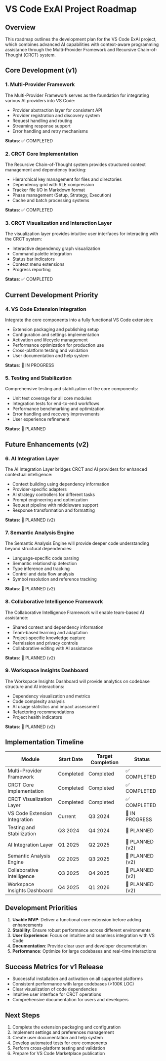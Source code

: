 # VS Code ExAI Project Roadmap

## Overview

This roadmap outlines the development plan for the VS Code ExAI project, which combines advanced AI capabilities with context-aware programming assistance through the Multi-Provider Framework and Recursive Chain-of-Thought (CRCT) system.

## Core Development (v1)

### 1. Multi-Provider Framework

The Multi-Provider Framework serves as the foundation for integrating various AI providers into VS Code:

- Provider abstraction layer for consistent API
- Provider registration and discovery system
- Request handling and routing
- Streaming response support
- Error handling and retry mechanisms

**Status**: ✅ COMPLETED

### 2. CRCT Core Implementation

The Recursive Chain-of-Thought system provides structured context management and dependency tracking:

- Hierarchical key management for files and directories
- Dependency grid with RLE compression
- Tracker file I/O in Markdown format
- Phase management (Setup, Strategy, Execution)
- Cache and batch processing systems

**Status**: ✅ COMPLETED

### 3. CRCT Visualization and Interaction Layer

The visualization layer provides intuitive user interfaces for interacting with the CRCT system:

- Interactive dependency graph visualization
- Command palette integration
- Status bar indicators
- Context menu extensions
- Progress reporting

**Status**: ✅ COMPLETED

## Current Development Priority

### 4. VS Code Extension Integration

Integrate the core components into a fully functional VS Code extension:

- Extension packaging and publishing setup
- Configuration and settings implementation
- Activation and lifecycle management
- Performance optimization for production use
- Cross-platform testing and validation
- User documentation and help system

**Status**: 🔄 IN PROGRESS

### 5. Testing and Stabilization

Comprehensive testing and stabilization of the core components:

- Unit test coverage for all core modules
- Integration tests for end-to-end workflows
- Performance benchmarking and optimization
- Error handling and recovery improvements
- User experience refinement

**Status**: 📅 PLANNED

## Future Enhancements (v2)

### 6. AI Integration Layer

The AI Integration Layer bridges CRCT and AI providers for enhanced contextual intelligence:

- Context building using dependency information
- Provider-specific adapters
- AI strategy controllers for different tasks
- Prompt engineering and optimization
- Request pipeline with middleware support
- Response transformation and formatting

**Status**: 📅 PLANNED (v2)

### 7. Semantic Analysis Engine

The Semantic Analysis Engine will provide deeper code understanding beyond structural dependencies:

- Language-specific code parsing
- Semantic relationship detection
- Type inference and tracking
- Control and data flow analysis
- Symbol resolution and reference tracking

**Status**: 📅 PLANNED (v2)

### 8. Collaborative Intelligence Framework

The Collaborative Intelligence Framework will enable team-based AI assistance:

- Shared context and dependency information
- Team-based learning and adaptation
- Project-specific knowledge capture
- Permission and privacy controls
- Collaborative editing with AI assistance

**Status**: 📅 PLANNED (v2)

### 9. Workspace Insights Dashboard

The Workspace Insights Dashboard will provide analytics on codebase structure and AI interactions:

- Dependency visualization and metrics
- Code complexity analysis
- AI usage statistics and impact assessment
- Refactoring recommendations
- Project health indicators

**Status**: 📅 PLANNED (v2)

## Implementation Timeline

| Module                            | Start Date | Target Completion | Status      |
|-----------------------------------|------------|-------------------|-------------|
| Multi-Provider Framework          | Completed  | Completed         | ✅ COMPLETED |
| CRCT Core Implementation          | Completed  | Completed         | ✅ COMPLETED |
| CRCT Visualization Layer          | Completed  | Completed         | ✅ COMPLETED |
| VS Code Extension Integration     | Current    | Q3 2024           | 🔄 IN PROGRESS |
| Testing and Stabilization         | Q3 2024    | Q4 2024           | 📅 PLANNED |
| AI Integration Layer              | Q1 2025    | Q2 2025           | 📅 PLANNED (v2) |
| Semantic Analysis Engine          | Q2 2025    | Q3 2025           | 📅 PLANNED (v2) |
| Collaborative Intelligence        | Q3 2025    | Q4 2025           | 📅 PLANNED (v2) |
| Workspace Insights Dashboard      | Q4 2025    | Q1 2026           | 📅 PLANNED (v2) |

## Development Priorities

1. **Usable MVP**: Deliver a functional core extension before adding enhancements
2. **Stability**: Ensure robust performance across different environments
3. **User Experience**: Focus on intuitive and seamless integration with VS Code
4. **Documentation**: Provide clear user and developer documentation
5. **Performance**: Optimize for large codebases and real-time interactions

## Success Metrics for v1 Release

- Successful installation and activation on all supported platforms
- Consistent performance with large codebases (>100K LOC)
- Clear visualization of code dependencies
- Intuitive user interface for CRCT operations
- Comprehensive documentation for users and developers

## Next Steps

1. Complete the extension packaging and configuration
2. Implement settings and preferences management
3. Create user documentation and help system
4. Develop automated tests for core components
5. Perform cross-platform testing and validation
6. Prepare for VS Code Marketplace publication